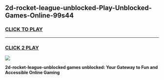 
## 2d-rocket-league-unblocked-Play-Unblocked-Games-Online-99s44
<h3>
<a href="https://premium76.site?title=2d-rocket-league-unblocked&ref=25A">CLICK TO PLAY</a></h3>
<hr>

<h3>
<a href="https://premium76.site?title=2d-rocket-league-unblocked&ref=25A">CLICK 2 PLAY</a>
  
</h3>

<a href="https://premium76.site?title=2d-rocket-league-unblocked&ref=25A"><img src="https://clearcache.store/games.png"></a>


**2d-rocket-league-unblocked games unblocked: Your Gateway to Fun and Accessible Online Gaming**
